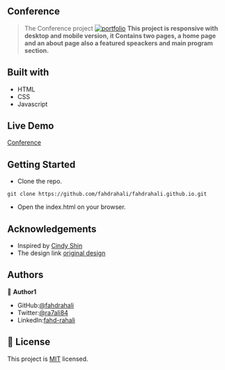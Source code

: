 ## Conference
> The Conference project  [![portfolio](https://img.shields.io/badge/Link-Portfolio-<blue>)](https://fahdrahali.github.io/) **This project is responsive with desktop and mobile version, it Contains two pages, a home page and an about page also a featured speackers and main program section.**

## Built with

- HTML
- CSS
- Javascript

## Live Demo
[Conference](https://fahdrahali.github.io/conference/)

## Getting Started

- Clone the repo.
```
git clone https://github.com/fahdrahali/fahdrahali.github.io.git
```
- Open the index.html on your browser.


## Acknowledgements

- Inspired by [Cindy Shin](https://www.behance.net/adagio07)
- The design link [original design](https://www.behance.net/gallery/29845175/CC-Global-Summit-2015)


## Authors

👤 **Author1**

- GitHub:[@fahdrahali](https://github.com/fahdrahali)
- Twitter:[@ra7ali84](https://twitter.com/ra7ali84) 
- LinkedIn:[fahd-rahali](https://linkedin.com/in/fahd-rahali)

## 📝 License
This project is [MIT](https://github.com/microverseinc/readme-template/blob/master/MIT.md) licensed.
